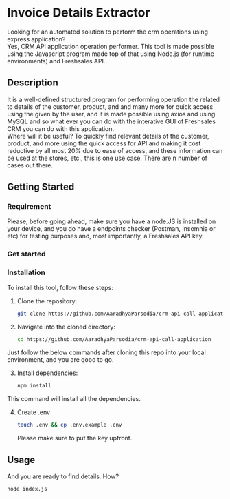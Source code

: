 # Invoice Details Extractor
Looking for an automated solution to perform the crm operations using express application? <br>
Yes, CRM API application operation performer. This tool is made possible using the Javascript program made top of that using Node.js (for runtime environments) and Freshsales API..

## Description
It is a well-defined structured program for performing operation the related to details of the customer, product, and and many more for quick access using the given by the user, and it is made possible using axios and using MySQL and so what ever you can do with the interative GUI of Freshsales CRM you can do with this application.
<br>
Where will it be useful?
To quickly find relevant details of the customer, product, and more using the quick access for API and making it cost reductive by all most 20% due to ease of access, and these information can be used at the stores, etc., this is one use case. There are n number of cases out there.

## Getting Started

### Requirement
Please, before going ahead, make sure you have a node.JS is installed on your device, and you do have a endpoints checker (Postman, Insomnia or etc) for testing purposes and, most importantly, a Freshsales API key.

### Get started

### Installation
To install this tool, follow these steps:

1. Clone the repository:
   ```sh
   git clone https://github.com/AaradhyaParsodia/crm-api-call-application
    ```
2. Navigate into the cloned directory:
   ```sh
   cd https://github.com/AaradhyaParsodia/crm-api-call-application
   ```

Just follow the below commands after cloning this repo into your local environment, and you are good to go.

3. Install dependencies:

    ```sh
    npm install
    ```
This command will install all the dependencies.

4. Create .env
    ```sh
    touch .env && cp .env.example .env
    ```
    Please make sure to put the key upfront.
## Usage

And you are ready to find details. How?
```sh
node index.js
```